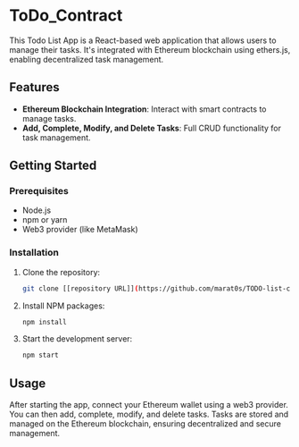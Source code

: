 # ToDo_Contract

This  Todo List App is a React-based web application that allows users to manage their tasks. It's integrated with Ethereum blockchain using ethers.js, enabling decentralized task management.

## Features

- **Ethereum Blockchain Integration**: Interact with smart contracts to manage tasks.
- **Add, Complete, Modify, and Delete Tasks**: Full CRUD functionality for task management.


## Getting Started

### Prerequisites

- Node.js
- npm or yarn
- Web3 provider (like MetaMask)

### Installation

1. Clone the repository:
   ```bash
   git clone [[repository URL]](https://github.com/marat0s/TODO-list-contract.git)
   ```
2. Install NPM packages:
   ```bash
   npm install
   ```
3. Start the development server:
   ```bash
   npm start
   ```

## Usage

After starting the app, connect your Ethereum wallet using a web3 provider. You can then add, complete, modify, and delete tasks. Tasks are stored and managed on the Ethereum blockchain, ensuring decentralized and secure management.


